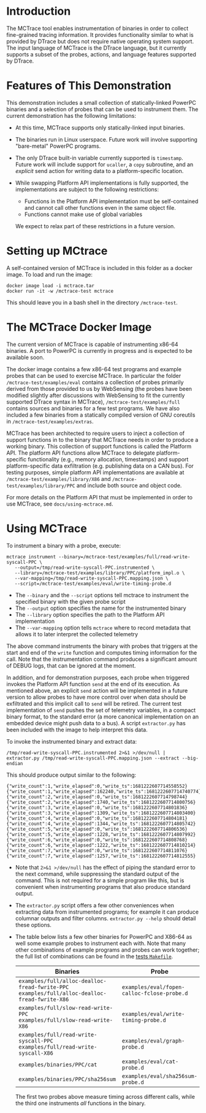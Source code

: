 # Introduction

The MCTrace tool enables instrumentation of binaries in order to
collect fine-grained tracing information. It provides functionality
similar to what is provided by DTrace but does not require native
operating system support. The input language of MCTrace is the DTrace
language, but it currently supports a subset of the probes, actions,
and language features supported by DTrace.

# Features of This Demonstration

This demonstration includes a small collection of statically-linked PowerPC binaries
and a selection of probes that can be used to instrument them. The current demonstration has the
following limitations:
 - At this time, MCTrace supports only statically-linked input binaries.
 - The binaries run in Linux userspace. Future work will involve supporting "bare-metal" PowerPC programs.
 - The only DTrace built-in variable currently supported is `timestamp`. Future work will include support for
   `ucaller`, a `copy` subroutine, and an *explicit* send action for writing data to a platform-specific
   location.
 - While swapping Platform API implementations is fully supported, the implementations are subject to
   the following restrictions:
   - Functions in the Platform API implementation must be self-contained and cannot call other functions
     even in the same object file.
   - Functions cannot make use of global variables

   We expect to relax part of these restrictions in a future version.

# Setting up MCtrace

A self-contained version of MCTrace is included in this folder as a
docker image. To load and run the image:

```
docker image load -i mctrace.tar
docker run -it -w /mctrace-test mctrace
```

This should leave you in a bash shell in the directory `/mctrace-test`.

# The MCTrace Docker Image

The current version of MCTrace is capable of instrumenting x86-64
binaries. A port to PowerPC is currently in progress and is expected to
be available soon.

The docker image contains a few x86-64 test programs and example
probes that can be used to exercise MCTrace. In particular the folder
`/mctrace-test/examples/eval` contains a collection of probes primarily
derived from those provided to us by WebSensing (the probes have been
modified slightly after discussions with WebSensing to fit the currently
supported DTrace syntax in MCTrace), `/mctrace-test/examples/full`
contains sources and binaries for a few test programs. We have also
included a few binaries from a statically compiled version of GNU
coreutils in `/mctrace-test/examples/extras`.

MCTrace has been architected to require users to inject a collection
of support functions in to the binary that MCTrace needs in order to
produce a working binary. This collection of support functions is
called the Platform API. The platform API functions allow MCTrace to
delegate platform-specific functionality (e.g., memory allocation,
timestamps) and support platform-specific data exfiltration (e.g.
publishing data on a CAN bus). For testing purposes, simple platform API
implementations are available at `/mctrace-test/examples/library/X86`
and `/mctrace-test/examples/library/PPC` and include both source and
object code.

For more details on the Platform API that must be implemented in order
to use MCTrace, see `docs/using-mctrace.md`.

# Using MCTrace

To instrument a binary with a probe, execute:

    mctrace instrument --binary=/mctrace-test/examples/full/read-write-syscall-PPC \
       --output=/tmp/read-write-syscall-PPC.instrumented \
       --library=/mctrace-test/examples/library/PPC/platform_impl.o \
       --var-mapping=/tmp/read-write-syscall-PPC.mapping.json \
       --script=/mctrace-test/examples/eval/write-timing-probe.d

-   The `--binary` and the `--script` options tell mctrace to instrument
    the specified binary with the given probe script
-   The `--output` option specifies the name for the instrumented binary
-   The `--library` option specifies the path to the Platform API implementation
-   The `--var-mapping` option tells `mctrace` where to record metadata
    that allows it to later interpret the collected telemetry

The above command instruments the binary with probes that triggers at the start
and end of the `write` function and computes timing information for the call.
Note that the instrumentation command produces a significant amount of DEBUG
logs, that can be ignored at the moment.

In addition, and for demonstration purposes, each probe when triggered
invokes the Platform API function `send` at the end of its
execution. As mentioned above, an explicit `send` action will be implemented
in a future version to allow probes to have more control over when data should be
exfiltrated and this implicit call to `send` will be retired. The current test
implementation of `send` pushes the set of telemetry variables, in a compact binary
format, to the standard error (a more canonical implementation on an embedded device
might push data to a bus). A script `extractor.py` has been included with the image
to help interpret this data.

To invoke the instrumented binary and extract data:

    /tmp/read-write-syscall-PPC.instrumented 2>&1 >/dev/null | extractor.py /tmp/read-write-syscall-PPC.mapping.json --extract --big-endian

This should produce output similar to the following:

    {"write_count":1,"write_elapsed":0,"write_ts":1681222607714558552}
    {"write_count":1,"write_elapsed":162240,"write_ts":1681222607714740774}
    {"write_count":2,"write_elapsed":0,"write_ts":1681222607714798744}
    {"write_count":2,"write_elapsed":1740,"write_ts":1681222607714800756}
    {"write_count":3,"write_elapsed":0,"write_ts":1681222607714801836}
    {"write_count":3,"write_elapsed":1309,"write_ts":1681222607714803400}
    {"write_count":4,"write_elapsed":0,"write_ts":1681222607714804181}
    {"write_count":4,"write_elapsed":1344,"write_ts":1681222607714805742}
    {"write_count":5,"write_elapsed":0,"write_ts":1681222607714806536}
    {"write_count":5,"write_elapsed":1228,"write_ts":1681222607714807992}
    {"write_count":6,"write_elapsed":0,"write_ts":1681222607714808768}
    {"write_count":6,"write_elapsed":1222,"write_ts":1681222607714810214}
    {"write_count":7,"write_elapsed":0,"write_ts":1681222607714811076}
    {"write_count":7,"write_elapsed":1257,"write_ts":1681222607714812555}

-   Note that `2>&1 >/dev/null` has the effect of piping the standard
    error to the next command, while suppressing the standard output of
    the command. This is not required for a simple program like this,
    but is convenient when instrumenting programs that also produce
    standard output.

-   The `extractor.py` script offers a few other conveniences when
    extracting data from instrumented programs; for example it can
    produce columnar outputs and filter columns. `extractor.py --help`
    should detail these options.

-   The table below lists a few other binaries for PowerPC and X86-64 as well
    some example probes to instrument each with. Note that many other combinations of
    example programs and probes can work together; the full list of combinations can
    be found in the [tests `Makefile`](../mctrace/tests/full/Makefile).

    | Binaries                                                                                           | Probe                                       |
    | ---------------------------------------------------------------------------------------------------| ------------------------------------------- |
    | `examples/full/alloc-dealloc-fread-fwrite-PPC` <br> `examples/full/alloc-dealloc-fread-fwrite-X86` | `examples/eval/fopen-calloc-fclose-probe.d` |
    | `examples/full/slow-read-write-PPC` <br> `examples/full/slow-read-write-X86`                       | `examples/eval/write-timing-probe.d`        |
    | `examples/full/read-write-syscall-PPC` <br> `examples/full/read-write-syscall-X86`                 | `examples/eval/graph-probe.d`               |
    | `examples/binaries/PPC/cat`                                                                        | `examples/eval/cat-probe.d`                 |
    | `examples/binaries/PPC/sha256sum`                                                                  | `examples/eval/sha256sum-probe.d`           |

    The first two probes above measure timing across different calls,
    while the third one instruments *all* functions in the binary.
